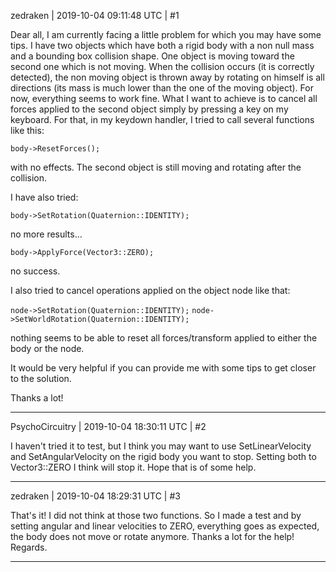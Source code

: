 zedraken | 2019-10-04 09:11:48 UTC | #1

Dear all,
I am currently facing a little problem for which you may have some tips.
I have two objects which have both a rigid body with a non null mass and a bounding box collision shape.
One object is moving toward the second one which is not moving.
When the collision occurs (it is correctly detected), the non moving object is thrown away by rotating on himself is all directions (its mass is much lower than the one of the moving object).
For now, everything seems to work fine.
What I want to achieve is to cancel all forces applied to the second object simply by pressing a key on my keyboard.
For that, in my keydown handler, I tried to call several functions like this:

`body->ResetForces();` 

with no effects. The second object is still moving and rotating after the collision.

I have also tried:

`body->SetRotation(Quaternion::IDENTITY);`

no more results…

`body->ApplyForce(Vector3::ZERO);`

no success.

I also tried to cancel operations applied on the object node like that:

`node->SetRotation(Quaternion::IDENTITY);`
`node->SetWorldRotation(Quaternion::IDENTITY);`

nothing seems to be able to reset all forces/transform applied to either the body or the node.

It would be very helpful if you can provide me with some tips to get closer to the solution.

Thanks a lot!

-------------------------

PsychoCircuitry | 2019-10-04 18:30:11 UTC | #2

I haven't tried it to test, but I think you may want to use SetLinearVelocity and SetAngularVelocity on the rigid body you want to stop. Setting both to Vector3::ZERO I think will stop it. Hope that is of some help.

-------------------------

zedraken | 2019-10-04 18:29:31 UTC | #3

That's it! I did not think at those two functions. So I made a test and by setting angular and linear velocities to ZERO, everything goes as expected, the body does not move or rotate anymore.
Thanks a lot for the help!
Regards.

-------------------------

